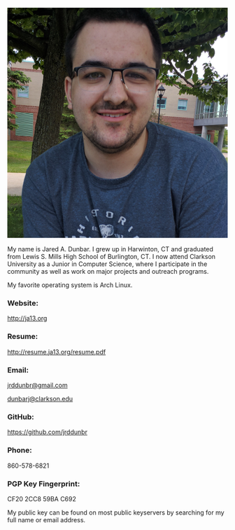 ![me](me.jpg)

My name is Jared A. Dunbar. I grew up in Harwinton, CT and graduated from
Lewis S. Mills High School of Burlington, CT. I now attend Clarkson University
as a Junior in Computer Science, where I participate in the community as well
as work on major projects and outreach programs.

My favorite operating system is Arch Linux.

### Website:

http://ja13.org

### Resume:

http://resume.ja13.org/resume.pdf

### Email:

jrddunbr@gmail.com

dunbarj@clarkson.edu

### GitHub:

https://github.com/jrddunbr

### Phone:

860-578-6821

### PGP Key Fingerprint:

CF20 2CC8 59BA C692

My public key can be found on most public keyservers by searching for my
full name or email address.
